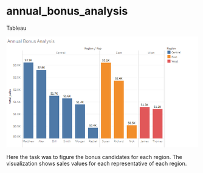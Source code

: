 # annual_bonus_analysis
Tableau

![](Annual%20Bonus%20Analysis.png)

Here the task was to figure the bonus candidates for each region. The visualization shows sales values for each representative of each region.

